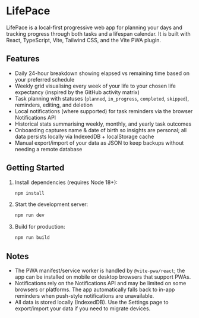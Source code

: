# LifePace

LifePace is a local-first progressive web app for planning your days and tracking progress through both tasks and a lifespan calendar. It is built with React, TypeScript, Vite, Tailwind CSS, and the Vite PWA plugin.

## Features

- Daily 24-hour breakdown showing elapsed vs remaining time based on your preferred schedule
- Weekly grid visualising every week of your life to your chosen life expectancy (inspired by the GitHub activity matrix)
- Task planning with statuses (`planned`, `in_progress`, `completed`, `skipped`), reminders, editing, and deletion
- Local notifications (where supported) for task reminders via the browser Notifications API
- Historical stats summarising weekly, monthly, and yearly task outcomes
- Onboarding captures name & date of birth so insights are personal; all data persists locally via IndexedDB + localStorage cache
- Manual export/import of your data as JSON to keep backups without needing a remote database

## Getting Started

1. Install dependencies (requires Node 18+):
   ```bash
   npm install
   ```
2. Start the development server:
   ```bash
   npm run dev
   ```
3. Build for production:
   ```bash
   npm run build
   ```

## Notes

- The PWA manifest/service worker is handled by `@vite-pwa/react`; the app can be installed on mobile or desktop browsers that support PWAs.
- Notifications rely on the Notifications API and may be limited on some browsers or platforms. The app automatically falls back to in-app reminders when push-style notifications are unavailable.
- All data is stored locally (IndexedDB). Use the Settings page to export/import your data if you need to migrate devices.
